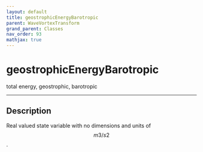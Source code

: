 ```yaml
---
layout: default
title: geostrophicEnergyBarotropic
parent: WaveVortexTransform
grand_parent: Classes
nav_order: 93
mathjax: true
---
```


#  geostrophicEnergyBarotropic

total energy, geostrophic, barotropic


---

## Description
Real valued state variable with no dimensions and units of $$m3/s2$$.

